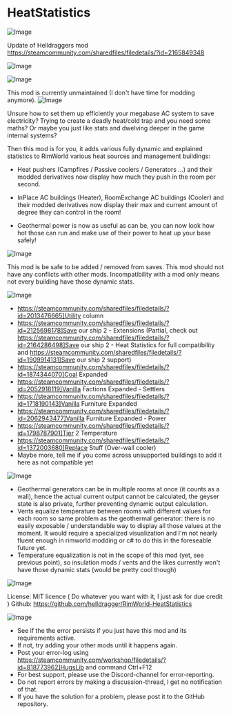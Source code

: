 # HeatStatistics

![Image](https://i.imgur.com/buuPQel.png)

Update of Helldraggers mod
https://steamcommunity.com/sharedfiles/filedetails/?id=2165849348

![Image](https://i.imgur.com/pufA0kM.png)

	
![Image](https://i.imgur.com/Z4GOv8H.png)

This mod is currently unmaintained (I don't have time for modding anymore).
![Image](https://i.imgur.com/NVmGUtF.png)


Unsure how to set them up efficiently your megabase AC system to save electricity?
Trying to create a deadly heat/cold trap and you need some maths?
Or maybe you just like stats and dwelving deeper in the game internal systems?

Then this mod is for you, it adds various fully dynamic and explained statistics to RimWorld various heat sources and management buildings:

- Heat pushers (Campfires / Passive coolers / Generators ...) and their modded derivatives now display how much they push in the room per second.

- InPlace AC buildings (Heater), RoomExchange AC buildings (Cooler) and their modded derivatives now display their max and current amount of degree they can control in the room!

- Geothermal power is now as useful as can be, you can now look how hot those can run and make use of their power to heat up your base safely!

![Image](https://i.imgur.com/wPkAx75.png)


This mod is be safe to be added / removed from saves.
This mod should not have any conflicts with other mods.
Incompatibility with a mod only means not every building have those dynamic stats.

![Image](https://i.imgur.com/zvJGxIS.png)




 -  https://steamcommunity.com/sharedfiles/filedetails/?id=2013476665]Utility column
 -  https://steamcommunity.com/sharedfiles/filedetails/?id=2125698178]Save our ship 2 - Extensions (Partial, check out https://steamcommunity.com/sharedfiles/filedetails/?id=2164286498]Save our ship 2 - Heat Statistics for full compatibility and https://steamcommunity.com/sharedfiles/filedetails/?id=1909914131]Save our ship 2 support)
 -  https://steamcommunity.com/sharedfiles/filedetails/?id=1874344070]Coal Expanded
 -  https://steamcommunity.com/sharedfiles/filedetails/?id=2052918119]Vanilla Factions Expanded - Settlers
 -  https://steamcommunity.com/sharedfiles/filedetails/?id=1718190143]Vanilla Furniture Expanded
 -  https://steamcommunity.com/sharedfiles/filedetails/?id=2062943477]Vanilla Furniture Expanded - Power
 -  https://steamcommunity.com/sharedfiles/filedetails/?id=1798787901]Tier 2 Temperature
 -  https://steamcommunity.com/sharedfiles/filedetails/?id=1372003680]Replace Stuff (Over-wall cooler)
 -  Maybe more, tell me if you come across unsupported buildings to add it here as not compatible yet



![Image](https://i.imgur.com/OVxG7nF.png)




 -  Geothermal generators can be in multiple rooms at once (it counts as a wall), hence the actual current output cannot be calculated, the geyser state is also private, further preventing dynamic output calculation. 
 -  Vents equalize temperature between rooms with different values for each room so same problem as the geothermal generator: there is no easily exposable / understandable way to display all those values at the moment. It would require a specialized visualization and I'm not nearly fluent enough in rimworld modding or c# to do this in the foreseable future yet.
 -  Temperature equalization is not in the scope of this mod (yet, see previous point), so insulation mods / vents and the likes currently won't have those dynamic stats (would be pretty cool though)



![Image](https://i.imgur.com/DlW4qgM.png)


License: MIT licence ( Do whatever you want with it, I just ask for due credit )
Github: https://github.com/helldragger/RimWorld-HeatStatistics

![Image](https://i.imgur.com/PwoNOj4.png)



-  See if the the error persists if you just have this mod and its requirements active.
-  If not, try adding your other mods until it happens again.
-  Post your error-log using https://steamcommunity.com/workshop/filedetails/?id=818773962]HugsLib and command Ctrl+F12
-  For best support, please use the Discord-channel for error-reporting.
-  Do not report errors by making a discussion-thread, I get no notification of that.
-  If you have the solution for a problem, please post it to the GitHub repository.



